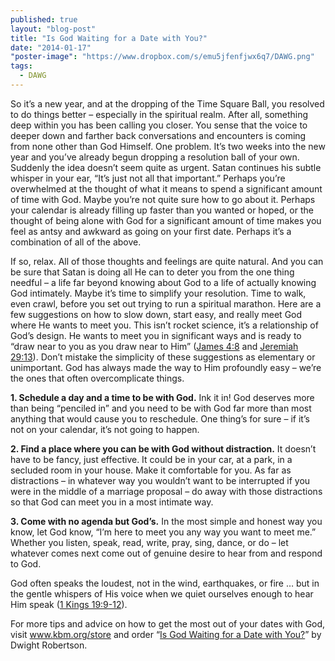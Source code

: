 ```yaml
---
published: true
layout: "blog-post"
title: "Is God Waiting for a Date with You?"
date: "2014-01-17"
"poster-image": "https://www.dropbox.com/s/emu5jfenfjwx6q7/DAWG.png"
tags: 
  - DAWG
---
```


So it’s a new year, and at the dropping of the Time Square Ball, you resolved to do things better – especially in the spiritual realm.  After all, something deep within you has been calling you closer.  You sense that the voice to deeper down and farther back conversations and encounters is coming from none other than God Himself.  One problem.  It’s two weeks into the new year and you’ve already begun dropping a resolution ball of your own.  Suddenly the idea doesn’t seem quite as urgent.  Satan continues his subtle whisper in your ear, “It’s just not all that important.”  Perhaps you’re overwhelmed at the thought of what it means to spend a significant amount of time with God.  Maybe you’re not quite sure how to go about it.  Perhaps your calendar is already filling up faster than you wanted or hoped, or the thought of being alone with God for a significant amount of time makes you feel as antsy and awkward as going on your first date.  Perhaps it’s a combination of all of the above.

If so, relax.  All of those thoughts and feelings are quite natural.  And you can be sure that Satan is doing all He can to deter you from the one thing needful – a life far beyond knowing about God to a life of actually knowing God intimately. 
Maybe it’s time to simplify your resolution.  Time to walk, even crawl, before you set out trying to run a spiritual marathon.  Here are a few suggestions on how to slow down, start easy, and really meet God where He wants to meet you.  This isn’t rocket science, it’s a relationship of God’s design.  He wants to meet you in significant ways and is ready to “draw near to you as you draw near to Him” (<a href="http://www.biblegateway.com/passage/?search=James+4%3A8&version=NIV" target="_blank">James 4:8</a> and <a href="http://www.biblegateway.com/passage/?search=Jeremiah+29%3A13&version=NIV" target="_blank">Jeremiah 29:13</a>).  Don’t mistake the simplicity of these suggestions as elementary or unimportant.  God has always made the way to Him profoundly easy – we’re the ones that often overcomplicate things.

**1. Schedule a day and a time to be with God.**  Ink it in!  God deserves more than being “penciled in” and you need to be with God far more than most anything that would cause you to reschedule.  One thing’s for sure – if it’s not on your calendar, it’s not going to happen.

**2. Find a place where you can be with God without distraction.**  It doesn’t have to be fancy, just effective.  It could be in your car, at a park, in a secluded room in your house.  Make it comfortable for you.  As far as distractions – in whatever way you wouldn’t want to be interrupted if you were in the middle of a marriage proposal – do away with those distractions so that God can meet you in a most intimate way.

**3. Come with no agenda but God’s.**  In the most simple and honest way you know, let God know, “I’m here to meet you any way you want to meet me.”  Whether you listen, speak, read, write, pray, sing, dance, or do – let whatever comes next come out of genuine desire to hear from and respond to God.

God often speaks the loudest, not in the wind, earthquakes, or fire … but in the gentle whispers of His voice when we quiet ourselves enough to hear Him speak (<a href="http://www.biblegateway.com/passage/?search=1+Kings+19%3A9-12&version=NIV" target="_blank">1 Kings 19:9-12</a>).  

For more tips and advice on how to get the most out of your dates with God, visit <a href="http://kbm.donorshops.com" target="_blank">www.kbm.org/store</a> and order “<a href="http://kbm.donorshops.com/product/DR0006/isgodwaitingforadatebooklet.php" target="_blank">Is God Waiting for a Date with You?</a>” by Dwight Robertson.